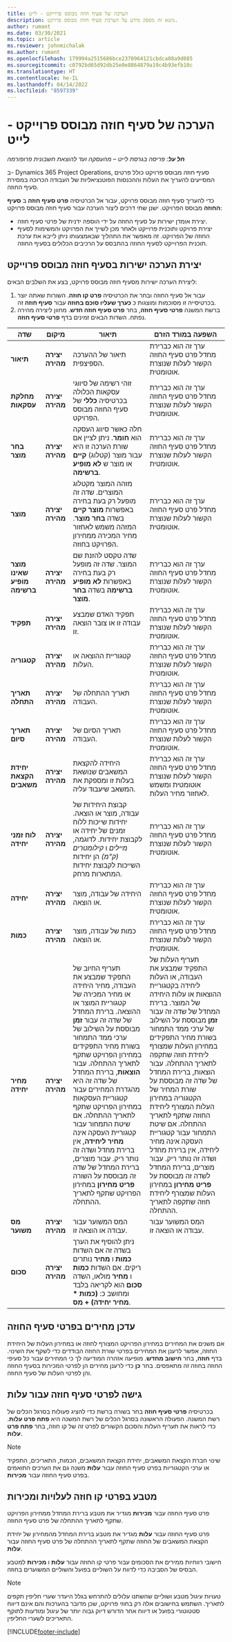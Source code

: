 ```yaml
---
title: הערכה של סעיף חוזה מבוסס פרוייקט - לייט
description: נושא זה מספק מידע על הערכת סעיף חוזה מבוסס פרויקט.
author: rumant
ms.date: 03/30/2021
ms.topic: article
ms.reviewer: johnmichalak
ms.author: rumant
ms.openlocfilehash: 179994a2515686bce2370964121cbdca08a9d085
ms.sourcegitcommit: c0792bd65d92db25e0e8864879a19c4b93efb10c
ms.translationtype: HT
ms.contentlocale: he-IL
ms.lasthandoff: 04/14/2022
ms.locfileid: "8597339"
---
```

# <a name="estimate-a-projectbased-contract-line---lite"></a>הערכה של סעיף חוזה מבוסס פרוייקט - לייט

_**חל על**: פריסה בגרסת לייט – מהעסקה ועד להוצאת חשבונית פרופורמה_

ב- Dynamics 365 Project Operations, סעיף חוזה מבוסס פרויקט כולל פרטים המסייעים להעריך את העלות וההכנסות הפוטנציאליות של העבודה הכרוכה במסירת סעיף החוזה.

כדי להעריך סעיף חוזה מבוסס פרויקט, עבור אל הכרטיסיה **פרט סעיף חוזה** ב **סעיף החוזה** מבוסס הפרויקט.  ישנן שתי דרכים ליצור הערכה עבור סעיף חוזה מבוסס פרויקט:

   - יצירת אומדן ישירות על סעיף החוזה על ידי הוספה ידנית של פרטי סעיף חוזה.
   - יצירת פרויקט ותוכנית פרוייקט ולאחר מכן לשייך את הפרויקט והמשימות לסעיף החוזה של הפרויקט. זה מאפשר את התהליך שבאמצעותו ניתן לייבא את ערכת תוכנית הפרוייקט לסעיף החוזה בהתבסס על הרכיבים הכלולים בסעיף החוזה.

## <a name="create-an-estimation-directly-on-a-projectbased-contract-line"></a>יצירת הערכה ישירות בסעיף חוזה מבוסס פרוייקט

ליצירת הערכה ישירות מסעיף חוזה מבוסס פרויקט, בצע את השלבים הבאים:

1. עבור אל סעיף החוזה ובחר את הכרטיסיה **פרט קו חוזה**. השורות שאתה יוצר בכרטיסייה זו מסוכמות ומוצגות כ **כערך שעליו סוכם בחוזה** עבור **סעיף חוזה** זה. 
2. ברשת המשנה **פרטי סעיף חוזה**, בחר **פרט סעיף חוזה חדש**. מחוון ליצירה מהירה נפתח. השדות הבאים זמינים בדף **פרטי סעיף חוזה**.

| שדה | מיקום | תיאור | השפעה במורד הזרם |
| --- | --- | --- | --- |
| **תיאור** | **יצירה מהירה** | תיאור של ההערכה הספיצפית. | ערך זה הוא כברירת מחדל פרט סעיף החוזה הקשור לעלות שנוצרת אוטומטית. |
| **מחלקת עסקאות** | **יצירה מהירה** | זוהי רשימה של סיווגי עסקאות הכלולה בכרטיסיה **כללי** של סעיף החוזה מבוסס הפרויקט. | ערך זה הוא כברירת מחדל פרט סעיף החוזה הקשור לעלות שנוצרת אוטומטית. |
| **בחר מוצר** | **יצירה מהירה** | חלה כאשר סיווג העסקה הוא **חומר**. ניתן לציין אם שורת הערכה זו היא עבור מוצר (קטלוג) **קיים** או מוצר ש **‏‫לא מופיע ברשימה‬**. | ערך זה הוא כברירת מחדל פרט סעיף החוזה הקשור לעלות שנוצרת אוטומטית. |
| **מוצר** | **יצירה מהירה** | מזהה המוצר מקטלוג המוצרים. שדה זה מופעל רק בעת בחירה באפשרות **מוצר קיים** בשדה **בחר מוצר**. המזהה משמש לאחזור מחיר המכירה ממחירון הפרויקט בחוזה. | ערך זה הוא כברירת מחדל פרט סעיף החוזה הקשור לעלות שנוצרת אוטומטית. |
| **מוצר שאינו מופיע ברשימה** | **יצירה מהירה** | שדה טקסט להזנת שם המוצר. שדה זה מופעל רק בעת בחירה באפשרות **לא מופיע ברשימה** בשדה **בחר מוצר**.| ערך זה הוא כברירת מחדל פרט סעיף החוזה הקשור לעלות שנוצרת אוטומטית. |
| **תפקיד** | **יצירה מהירה** | תפקיד האדם שמבצע עבודה זו או צובר הוצאה זו. | ערך זה הוא כברירת מחדל פרט סעיף החוזה הקשור לעלות שנוצרת אוטומטית.|
| **קטגוריה** | **יצירה מהירה** | קטגוריית ההוצאה או העלות. |ערך זה הוא כברירת מחדל פרט סעיף החוזה הקשור לעלות שנוצרת אוטומטית.|
| **תאריך התחלה** | **יצירה מהירה** | תאריך ההתחלה של העבודה. | ערך זה הוא כברירת מחדל פרט סעיף החוזה הקשור לעלות שנוצרת אוטומטית. |
| **תאריך סיום** | **יצירה מהירה** | תאריך הסיום של העבודה. | ערך זה הוא כברירת מחדל פרט סעיף החוזה הקשור לעלות שנוצרת אוטומטית. |
| **יחידת הקצאת משאבים** | **יצירה מהירה** | היחידה להקצאת המשאבים שנושאת בעלות זו ומספקת את המשאב שיעבוד עליה. |ערך זה הוא כברירת מחדל פרט סעיף החוזה הקשור לעלות שנוצרת אוטומטית ומשמש לאחזור מחיר העלות. |
| **לוח זמני יחידה** | **יצירה מהירה** | קבוצת היחידות של עבודה, מוצר או הוצאה. יחידות שייכות ללוח זמנים של יחידה או לקבוצת יחידות. לדוגמה, *מיילים* ו *קילומטרים (ק"מ)* הן יחידות השייכות לקבוצת יחידות המתארות מרחק. | ערך זה הוא כברירת מחדל פרט סעיף החוזה הקשור לעלות שנוצרת אוטומטית. |
| **יחידה** | **יצירה מהירה** | היחידה של עבודה, מוצר או הוצאה. | ערך זה הוא כברירת מחדל פרט סעיף החוזה הקשור לעלות שנוצרת אוטומטית. |
| **כמות** | **יצירה מהירה** | כמות של עבודה, מוצר או הוצאה. | ערך זה הוא כברירת מחדל פרט סעיף החוזה הקשור לעלות שנוצרת אוטומטית. |
| **מחיר יחידה** | **יצירה מהירה** | תעריף החיוב של התפקיד שמבצע את העבודה, מחיר היחידה או מחיר המכירה של קטגוריית המוצר או ההוצאה. ברירת המחדל של שדה זה עבור **זמן** מבוססת על השילוב של ערכי ממד התמחור בשורת מחיר התפקידים במחירון הפרויקט שתקף לתאריך ההתחלה. עבור **הוצאות**, ברירת המחדל של שדה זה היא מהגדרת המחירים עבור קטגוריית העסקאות במחירון הפרויקט שתקף לתאריך ההתחלה. אם שיטת התמחור עבור קטגוריית העסקה אינה **מחיר ליחידה**, אין ברירת מחדל ושדה זה נותר ריק. עבור מוצרים, ברירת המחדל של שדה זה מבוססת על השורה **פריט מחירון** במחירון הפרויקט שתקף לתאריך ההתחלה.| תעריף העלות של התפקיד שמבצע את העבודה, או העלות ליחידה בקטגוריית ההוצאות או עלות היחידה של המוצר. ברירת המחדל של שדה זה עבור **זמן** מבוססת על השילוב של ערכי ממד התמחור בשורת מחיר התפקידים במחירון העלות שמצורף ליחידת חוזה שתקפה לתאריך ההתחלה. עבור הוצאות, ברירת המחדל של שדה זה מבוססת על שורת המחיר של הקטגוריה במחירון העלות המצורף ליחידת החוזה שתקף לתאריך ההתחלה. אם שיטת התמחור עבור קטגוריית העסקה אינה מחיר ליחידה, אין ברירת מחדל ושדה זה נותר ריק. עבור מוצרים, ברירת המחדל לשדה זה מבוססת על **פריט מחירון** במחירון העלות שמצורף ליחידת חוזה שתקפה לתאריך ההתחלה.|
| **מס משוער** | **יצירה מהירה** | המס המשוער עבור עבודה או הוצאה זו. | המס המשוער עבור עבודה או הוצאה זו. |
| **סכום** | **יצירה מהירה** | ניתן להוסיף את הערך בשדה זה אם השדות **כמות** ו **מחיר** נותרים ריקים. אם השדות **כמות** ו **מחיר** מולאו, השדה **סכום‬** הוא לקריאה בלבד ומחושב כ: **(כמות \* מחיר יחידה) + מס**. | &nbsp; |

## <a name="update-prices-on-contract-line-details"></a>עדכן מחירים בפרטי סעיף החוזה

אם משנים את המחירים במחירון הפרויקט המצורף לחוזה או במחירון העלות של היחידת החוזה, אפשר לרענן את המחירים בפרטי שורת החוזה הבודדים כדי לשקף את השינוי. בדף **חוזה**, בחר **חישוב מחדש**. מופיעה אזהרה המודיעה לך כי המחירים עבור כל סעיפי החוזה בחוזה זה מתאפסים. בחר **כן** כדי לרענן מחירים הן לפרטי המכירות בסעיף החוזה והן לפרטי העלות של סעיף החוזה.

## <a name="access-contract-line-details-for-cost"></a>גישה לפרטי סעיף חוזה עבור עלות

בכרטיסיה **פרטי סעיף חוזה** בחר בשורה ברשת כדי להציג פעולות בסרגל הכלים של רשת המשנה. הפעולה הראשונה בסרגל הכלים של רשת המשנה היא **פתח פרט עלות**. כדי לראות את תעריף העלות והסכום הקשורים לפרט זה של קו חוזה, בחר **פתח פרט עלות**. 

> [!NOTE]
> שינוי חברת הקצאת המשאבים, יחידת הקצאת המשאבים, הכמות, התאריכים, התפקיד או ערכי הקטגוריות בפרט סעיף החוזה עבור **עלות** משנה גם את הערכים התואמים בפרט סעיף החוזה עבור **מכירות**.

## <a name="currency-on-contract-line-details-for-cost-and-sales"></a>מטבע בפרטי קו חוזה לעלויות ומכירות

פרט סעיף החוזה עבור **מכירות** מגדיר את מטבע ברירת המחדל ממחירון הפרויקט שתקף לתאריך ההתחלה של פרט סעיף החוזה.

פרט סעיף החוזה עבור **עלות** מגדיר את מטבע ברירת המחדל מהמחירון של יחידת הקצאת המשאבים של החוזה שתקף לתאריך ההתחלה של פרט סעיף החוזה עבור **עלות**.

חישובי רווחיות ממירים את הסכומים עבור פרטי קו החוזה עבור **עלות** ו **מכירות** למטבע הבסיס של הסביבה כדי לדווח על השוליים בפועל והשוליים המשוערים בחוזה.

> [!NOTE]
> טעויות עיגול מטבע ושוליים שהשתנו עלולים להתרחש בגלל היעדר שערי חליפין תקפים לתאריך. השתמש בחישובים אלה רק בחוזי פרויקט, שכן מדובר בהערכות והם אינם דיווח סטטוטורי בפועל או דיווח אחר הדורש דיוק גבוה יותר של עיגול ומודעות לתוקף התאריכים לשערי החליפין.


[!INCLUDE[footer-include](../../includes/footer-banner.md)]
